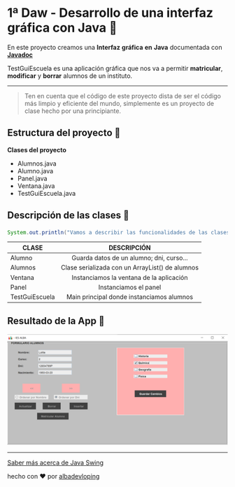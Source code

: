 # 1ª Daw - Desarrollo de una interfaz gráfica con Java  :hibiscus:

En este proyecto creamos una **Interfaz** **gráfica** **en** **Java** documentada con  <ins>**Javadoc**</ins>

TestGuiEscuela es una aplicación gráfica que nos va a permitir **matricular**, **modificar** y **borrar** alumnos de un instituto.

---

> Ten en cuenta que el código de este proyecto dista de ser el código más limpio y eficiente del mundo, simplemente es un proyecto de clase hecho por una principiante.


## Estructura del proyecto  :pencil:

**Clases del proyecto**

<!-- UL -->
* Alumnos.java
* Alumno.java
* Panel.java
* Ventana.java
* TestGuiEscuela.java

## Descripción de las clases  :scroll:


<!--Bloque de código-->
```java
System.out.println("Vamos a describir las funcionalidades de las clases");
```


|   **CLASE**     |  **DESCRIPCIÓN**   
| ----------------|:------------------------------------:
|Alumno           |  Guarda datos de un alumno; dni, curso...          |
|Alumnos          |  Clase serializada con un ArrayList() de alumnos   |
|Ventana          |  Instanciamos la ventana de la aplicación          |
|Panel            |  Instanciamos el panel                             |
|TestGuiEscuela   |  Main principal donde instanciamos alumnos         |


## Resultado de la App  :eyes:

![Vista de la App](Captura131.png "Vista de la App")

<!--this an *italic* text-->

<!--this is **strong**-->

<!--~~vergulilla~~-->



---
<!--Enlace-->
[Saber más acerca de Java Swing](https://docs.oracle.com/javase/8/docs/api/javax/swing/package-summary.html "Api de Java")

hecho con :heart: por [albadevloping](https://github.com/albadevloping)


<!--
  Github Especificaciones
    Crear una lista TO DO
    * [x] Task 1
    * [x] Task 2
    * []  Task 3

-->